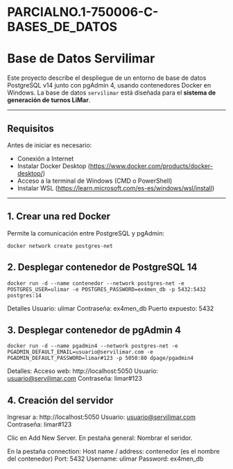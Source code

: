 # PARCIALNO.1-750006-C-BASES_DE_DATOS

# Base de Datos Servilimar

Este proyecto describe el despliegue de un entorno de base de datos PostgreSQL v14 junto con pgAdmin 4, usando contenedores Docker en Windows.
La base de datos `servilimar` está diseñada para el **sistema de generación de turnos LiMar**.

---

## Requisitos

Antes de iniciar es necesario:

- Conexión a Internet
- Instalar Docker Desktop (https://www.docker.com/products/docker-desktop/)
- Acceso a la terminal de Windows (CMD o PowerShell)
- Instalar WSL (https://learn.microsoft.com/es-es/windows/wsl/install)
---


## 1. Crear una red Docker

Permite la comunicación entre PostgreSQL y pgAdmin:
```
docker network create postgres-net
```

## 2. Desplegar contenedor de PostgreSQL 14
```
docker run -d --name contenedor --network postgres-net -e POSTGRES_USER=ulimar -e POSTGRES_PASSWORD=ex4men_db -p 5432:5432 postgres:14
```
Detalles
Usuario: ulimar
Contraseña: ex4men_db
Puerto expuesto: 5432

## 3. Desplegar contenedor de pgAdmin 4
```
docker run -d --name pgadmin4 --network postgres-net -e PGADMIN_DEFAULT_EMAIL=usuario@servilimar.com -e PGADMIN_DEFAULT_PASSWORD=limar#123 -p 5050:80 dpage/pgadmin4
```
Detalles:
Acceso web: http://localhost:5050
Usuario: usuario@servilimar.com
Contraseña: limar#123

## 4. Creación del servidor
Ingresar a: http://localhost:5050
Usuario: usuario@servilimar.com
Contraseña: limar#123

Clic en Add New Server.
En pestaña general: Nombrar el seridor.

En la pestaña connection:
Host name / address: contenedor (es el nombre del contenedor)
Port: 5432
Username: ulimar
Password: ex4men_db









